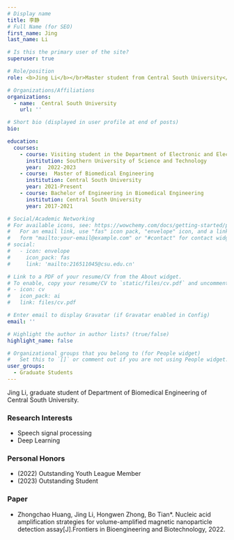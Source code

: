 ```yaml
---
# Display name
title: 李静
# Full Name (for SEO)
first_name: Jing
last_name: Li

# Is this the primary user of the site?
superuser: true

# Role/position
role: <b>Jing Li</b></br>Master student from Central South University</br><t>216511045@csu.edu.cn</t></br>

# Organizations/Affiliations
organizations:
  - name:  Central South University
    url: ''

# Short bio (displayed in user profile at end of posts)
bio:

education:
  courses:
    - course: Visiting student in the Department of Electronic and Electrical Engineering
      institution: Southern University of Science and Technology
      year:  2022-2023
    - course:  Master of Biomedical Engineering
      institution: Central South University
      year: 2021-Present
    - course: Bachelor of Engineering in Biomedical Engineering
      institution: Central South University
      year: 2017-2021

# Social/Academic Networking
# For available icons, see: https://wowchemy.com/docs/getting-started/page-builder/#icons
#   For an email link, use "fas" icon pack, "envelope" icon, and a link in the
#   form "mailto:your-email@example.com" or "#contact" for contact widget.
# social:
#   - icon: envelope
#     icon_pack: fas
#     link: 'mailto:216511045@csu.edu.cn'

# Link to a PDF of your resume/CV from the About widget.
# To enable, copy your resume/CV to `static/files/cv.pdf` and uncomment the lines below.
# - icon: cv
#   icon_pack: ai
#   link: files/cv.pdf

# Enter email to display Gravatar (if Gravatar enabled in Config)
email: ''

# Highlight the author in author lists? (true/false)
highlight_name: false

# Organizational groups that you belong to (for People widget)
#   Set this to `[]` or comment out if you are not using People widget.
user_groups:
  - Graduate Students
---
```


Jing Li, graduate student of Department of Biomedical Engineering of Central South University.

### **Research Interests**
* Speech signal processing
* Deep Learning

### **Personal Honors**
* (2022) Outstanding Youth League Member
* (2023) Outstanding Student

### **Paper**
*	Zhongchao Huang, Jing Li, Hongwen Zhong, Bo Tian*. Nucleic acid amplification strategies for volume-amplified magnetic nanoparticle detection assay[J].Frontiers in Bioengineering and Biotechnology, 2022.
